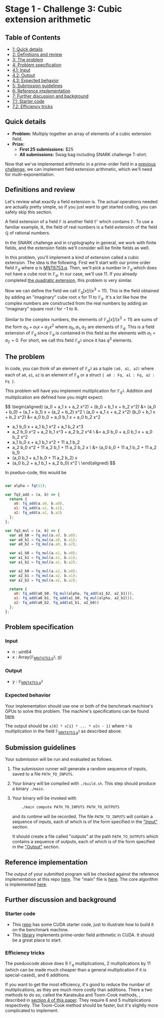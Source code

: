 # Stage 1 - Challenge 3: Cubic extension arithmetic

## Table of Contents

<div class="table-of-contents">
<ul>
<li>
<a href="#quick-details">1: Quick details</a>
</li>
<li>
<a href="#definitions-and-review">2: Definitions and review</a>
</li>
<li>
<a href="#the-problem">3: The problem</a>
</li>
<li>
<a href="#problem-specification">4: Problem specification</a>
</li>
<li>
<a href="#input">4.1: Input</a>
</li>
<li>
<a href="#output">4.2: Output</a>
</li>
<li>
<a href="#expected-behavior">4.3: Expected behavior</a>
</li>
<li>
<a href="#submission-guidelines">5: Submission guidelines</a>
</li>
<li>
<a href="#reference-implementation">6: Reference implementation</a>
</li>
<li>
<a href="#further-discussion-and-background">7: Further discussion and background</a>
</li>
<li>
<a href="#starter-code">7.1: Starter code</a>
</li>
<li>
<a href="#efficiency-tricks">7.2: Efficiency tricks</a>
</li>
</ul>
</div>

## Quick details

- **Problem:** Multiply together an array of elements of a cubic extension field.
- **Prize:**
    - **First 25 submissions:** $25
    - **All submissions:** Swag bag including SNARK challenge T-shirt.

Now that we've implemented arithmetic in a prime-order field
in a [previous challenge](/snark-challenge/problem-01-field-arithmetic.html), we can implement field extension
arithmetic, which we'll need for multi-exponentiation.

## Definitions and review

Let's review what exactly a field extension is. The actual operations
needed are actually pretty simple, so if you just want to get started coding,
you can safely skip this section.

A field extension of a field $\mathbb{F}$ is another field $\mathbb{F}'$
which contains $\mathbb{F}$. To use a familiar example, $\mathbb{R}$,
the field of real numbers is a field extension of the field $\mathbb{Q}$
of rational numbers.

In the SNARK challenge and in cryptography in general, we work with finite
fields, and the extension fields we'll consider will be finite fields as
well.

In this problem, you'll implement a kind of extension called a cubic extension.
The idea is the following. First we'll start
with our prime order field $\mathbb{F}_q$ where $q$ is [MNT6753.q](/snark-challenge/MNT6753.html#cQ==). Then, we'll
pick a number in $\mathbb{F}_q$ which does not have a cube root in
$\mathbb{F}_q$. In our case, we'll use $11$.
If you already completed [the quadratic extension](/snark-challenge/problem-02-quadratic-extension-arithmetic.html), this problem is
very similar.

Now we can define the field we call $\mathbb{F}_q[x] / (x^3 = 11)$. This is the field
obtained by adding an "imaginary" cube root $x$ for $11$ to $\mathbb{F}_q$. It's a lot like how
the complex numbers are constructed from the real numbers by adding an "imaginary" square root
$i$ for $-1$ to $\mathbb{R}$.

Similar to the complex numbers, the elements of $\mathbb{F}_q[x] / (x^3 = 11)$ are sums
of the form $a_0 + a_1 x + a_2 x^2$ where $a_0, a_1, a_2$ are elements of $\mathbb{F}_q$. This is a
field extension of $\mathbb{F}_q$ since $\mathbb{F}_q$ is contained in this field as
the elements with $a_1 = a_2 = 0$. For short, we call this field $\mathbb{F}_{q^3}$ since it
has $q^3$ elements.

## The problem

In code, you can think of an element of $\mathbb{F}_{q^3}$ as a tuple
`(a0, a1, a2)` where
each of `a0`, `a1`, `a2` is an element of $\mathbb{F}_q$ or a
struct `{ a0 : Fq, a1 : Fq, a2 : Fq }`.

This problem will have you implement multiplication for $\mathbb{F}_{q^3}$.
Addition and multiplication are defined how you might expect:

$$
\begin{aligned}
(a_0 + a_1 x + a_2 x^2) +  (b_0 + b_1 x + b_2 x^2)
&= (a_0 + b_0) + (a_1 + b_1) x + (a_2 + b_2) x^2 \\
(a_0 + a_1 x + a_2 x^2) (b_0 + b_1 x + b_2 x^2)
&= a_0 b_0 + a_0 b_1 x + a_0 b_2 x^2
+ a_1 b_0 x + a_1 b_1 x^2 + a_1 b_2 x^3
+ a_2 b_0 x^2 + a_2 b_1 x^3 + a_2 b_2 x^4 \\
&= a_0 b_0 + a_0 b_1 x + a_0 b_2 x^2
+ a_1 b_0 x + a_1 b_1 x^2 + 11 a_1 b_2 
+ a_2 b_0 x^2 + 11 a_2 b_1 + 11 a_2 b_2 x \\
&= (a_0 b_0 + 11 a_1 b_2 + 11 a_2 b_1)
+ (a_0 b_1 + a_1 b_0 + 11 a_2 b_2) x
+ (a_0 b_2 + a_1 b_1 + a_2 b_0) x^2 \\
\end{aligned}
$$

In pseduo-code, this would be
```javascript

var alpha = fq(11);

var fq3_add = (a, b) => {
  return {
    a0: fq_add(a.a0, b.a0),
    a1: fq_add(a.a1, b.a1),
    a2: fq_add(a.a2, b.a2)
  };
};

var fq3_mul = (a, b) => {
  var a0_b0 = fq_mul(a.a0, b.a0);
  var a0_b1 = fq_mul(a.a0, b.a1);
  var a0_b2 = fq_mul(a.a0, b.a2);

  var a1_b0 = fq_mul(a.a1, b.a0);
  var a1_b1 = fq_mul(a.a1, b.a1);
  var a1_b2 = fq_mul(a.a1, b.a2);

  var a2_b0 = fq_mul(a.a2, b.a0);
  var a2_b1 = fq_mul(a.a2, b.a1);
  var a2_b2 = fq_mul(a.a2, b.a2);

  return {
    a0: fq_add(a0_b0, fq_mul(alpha, fq_add(a1_b2, a2_b1))),
    a1: fq_add(a0_b1, fq_add(a1_b0, fq_mul(alpha, a2_b2))),
    a2: fq_add(a0_b2, fq_add(a1_b1, a2_b0))
  };
};
```

## Problem specification



### Input

- n : <span>uint64</span>
- x : <span>Array(<span>&#x1D53D;<sub><a href="/snark-challenge/MNT4753.html#cQ==">MNT4753.q</a><sup>3</sup></sub></span>, <a href="#bg==">n</a>)</span>

### Output

- y : <span>&#x1D53D;<sub><a href="/snark-challenge/MNT4753.html#cQ==">MNT4753.q</a><sup>3</sup></sub></span>

### Expected behavior

Your implementation should use one or both of the benchmark machine's GPUs to solve this problem. The machine's specifications can be found [here]().
    
The output should be `x[0] * x[1] * ... * x[n - 1]`
where `*` is multiplication in the field <span>&#x1D53D;<sub><a href="/snark-challenge/MNT4753.html#cQ==">MNT4753.q</a><sup>3</sup></sub></span> as described above.

## Submission guidelines

Your submission will be run and evaluated as follows.


1. The submission runner will generate a random sequence of inputs, saved to a file
   `PATH_TO_INPUTS`.

2. Your binary will be compiled with `./build.sh`. This step should produce a binary `./main`.

3. Your binary will be invoked with

    ```bash
        ./main compute PATH_TO_INPUTS PATH_TO_OUTPUTS
    ```

    and its runtime will be recorded. The file `PATH_TO_INPUTS` will contain
    a sequence of inputs, each of which is of the form specified in the
    ["Input"](#input) section. 

    It should create a file called "outputs" at the path `PATH_TO_OUTPUTS`
    which contains a sequence of outputs, each of which is of the form
    specified in the ["Output"](#output) section.

    
    

## Reference implementation

The output of your submitted program will be checked against 
the reference implementation at this repo [here](https://github.com/CodaProtocol/snark-challenge/tree/master/reference-03-cubic-extension).
The "main" file is [here](https://github.com/CodaProtocol/snark-challenge/tree/master/reference-03-cubic-extension/libff/main.cpp).
The core algorithm is implemented [here](https://github.com/CodaProtocol/snark-challenge/blob/master/reference-03-cubic-extension/libff/algebra/fields/fp3.tcc#L83).


## Further discussion and background

### Starter code

- This [repo](https://github.com/CodaProtocol/snark-challenge-cuda-starter) has some CUDA starter code,
   just to illustrate how to build it on the benchmark machine.
- This [library](https://github.com/data61/cuda-fixnum) implements prime-order field arithmetic in CUDA.
It should be a great place to start.


### Efficiency tricks

The pseduocode above does 9 $\mathbb{F}_q$ multiplications, 2 multiplications
by $11$ (which can be made much cheaper than a general multiplication if it is
special-cased), and 6 additions.

If you want to get the most efficiency, it's good to reduce the number of
multiplications, as they are much more costly than additions.
There a two methods to do so, called the Karatsuba and Toom-Cook methods,
, described in [section 4 of this paper](https://pdfs.semanticscholar.org/3e01/de88d7428076b2547b60072088507d881bf1.pdf).
They require 6 and 5 multiplications respectively.
The Toom-Cook method should be faster, but it's slightly more complicated to implement.
